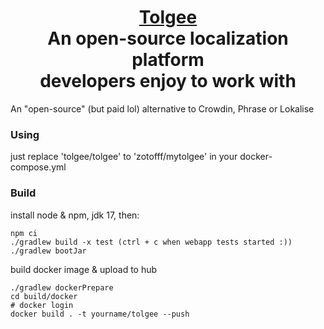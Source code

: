 <h1 align="center" style="border-bottom: none">
    <b>
        <a href="https://tolgee.io">Tolgee</a><br>
    </b>
    An open-source localization platform<br/> developers enjoy to work with
    <br>
</h1>

An "open-source" (but paid lol) alternative to Crowdin, Phrase or Lokalise

### Using
just replace 'tolgee/tolgee' to 'zotofff/mytolgee' in your docker-compose.yml

### Build
install node & npm, jdk 17, then:
```shell
npm ci
./gradlew build -x test (ctrl + c when webapp tests started :))
./gradlew bootJar
```

build docker image & upload to hub
```shell
./gradlew dockerPrepare
cd build/docker
# docker login
docker build . -t yourname/tolgee --push
```